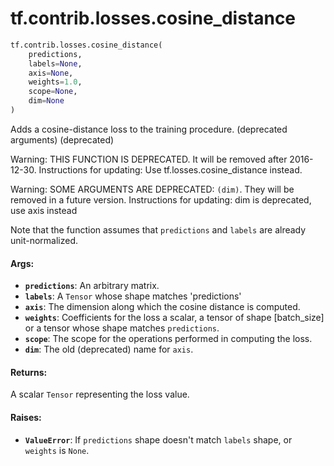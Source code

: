 <div itemscope itemtype="http://developers.google.com/ReferenceObject">
<meta itemprop="name" content="tf.contrib.losses.cosine_distance" />
<meta itemprop="path" content="Stable" />
</div>

# tf.contrib.losses.cosine_distance

``` python
tf.contrib.losses.cosine_distance(
    predictions,
    labels=None,
    axis=None,
    weights=1.0,
    scope=None,
    dim=None
)
```

Adds a cosine-distance loss to the training procedure. (deprecated arguments) (deprecated)

Warning: THIS FUNCTION IS DEPRECATED. It will be removed after 2016-12-30.
Instructions for updating:
Use tf.losses.cosine_distance instead.

Warning: SOME ARGUMENTS ARE DEPRECATED: `(dim)`. They will be removed in a future version.
Instructions for updating:
dim is deprecated, use axis instead

Note that the function assumes that `predictions` and `labels` are already
unit-normalized.

#### Args:

* <b>`predictions`</b>: An arbitrary matrix.
* <b>`labels`</b>: A `Tensor` whose shape matches 'predictions'
* <b>`axis`</b>: The dimension along which the cosine distance is computed.
* <b>`weights`</b>: Coefficients for the loss a scalar, a tensor of shape
    [batch_size] or a tensor whose shape matches `predictions`.
* <b>`scope`</b>: The scope for the operations performed in computing the loss.
* <b>`dim`</b>: The old (deprecated) name for `axis`.


#### Returns:

A scalar `Tensor` representing the loss value.


#### Raises:

* <b>`ValueError`</b>: If `predictions` shape doesn't match `labels` shape, or
    `weights` is `None`.